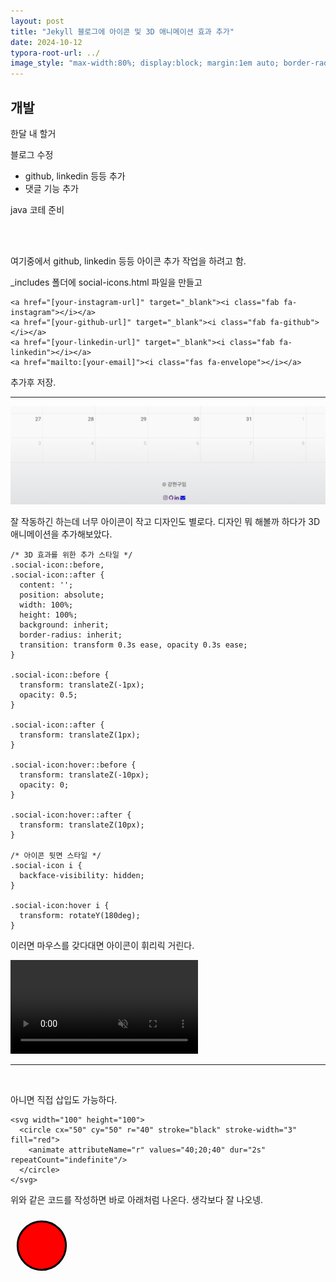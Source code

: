 ```yaml
---
layout: post
title: "Jekyll 블로그에 아이콘 및 3D 애니메이션 효과 추가"
date: 2024-10-12
typora-root-url: ../
image_style: "max-width:80%; display:block; margin:1em auto; border-radius:10px; box-shadow:2px 2px 8px rgba(0,0,0,0.8);"
---
```


## 개발

한달 내 할거

블로그 수정

- github, linkedin 등등 추가
- 댓글 기능 추가

java 코테 준비

<br>

<br>



여기중에서 github, linkedin 등등 아이콘 추가 작업을 하려고 함.

 _includes 폴더에 social-icons.html 파일을 만들고 

```
<a href="[your-instagram-url]" target="_blank"><i class="fab fa-instagram"></i></a>
<a href="[your-github-url]" target="_blank"><i class="fab fa-github"></i></a>
<a href="[your-linkedin-url]" target="_blank"><i class="fab fa-linkedin"></i></a>
<a href="mailto:[your-email]"><i class="fas fa-envelope"></i></a>
```

추가후 저장.

---

![image-20241017183740377](/assets/img/image-20241017183740377.png)

잘 작동하긴 하는데 너무 아이콘이 작고 디자인도 별로다. 디자인 뭐 해볼까 하다가 3D 애니메이션을 추가해보았다.

```
/* 3D 효과를 위한 추가 스타일 */
.social-icon::before,
.social-icon::after {
  content: '';
  position: absolute;
  width: 100%;
  height: 100%;
  background: inherit;
  border-radius: inherit;
  transition: transform 0.3s ease, opacity 0.3s ease;
}

.social-icon::before {
  transform: translateZ(-1px);
  opacity: 0.5;
}

.social-icon::after {
  transform: translateZ(1px);
}

.social-icon:hover::before {
  transform: translateZ(-10px);
  opacity: 0;
}

.social-icon:hover::after {
  transform: translateZ(10px);
}

/* 아이콘 뒷면 스타일 */
.social-icon i {
  backface-visibility: hidden;
}

.social-icon:hover i {
  transform: rotateY(180deg);
}
```

 이러면 마우스를 갖다대면 아이콘이 휘리릭 거린다. 

<video src="/assets/videos/KakaoTalk_20241017_185607623.mp4" 
       class="responsive-video gif-like-video" 
       autoplay 
       loop 
       muted 
       playsinline>
</video>



---

<br>



아니면 직접 삽입도 가능하다.

```
<svg width="100" height="100">
  <circle cx="50" cy="50" r="40" stroke="black" stroke-width="3" fill="red">
    <animate attributeName="r" values="40;20;40" dur="2s" repeatCount="indefinite"/>
  </circle>
</svg>
```

위와 같은 코드를 작성하면 바로 아래처럼 나온다. 생각보다 잘 나오넹.

<svg width="100" height="100">
  <circle cx="50" cy="50" r="40" stroke="black" stroke-width="3" fill="red">
    <animate attributeName="r" values="40;20;40" dur="2s" repeatCount="indefinite"/>
  </circle>
</svg>








